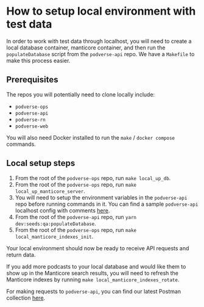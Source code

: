 # How to setup local environment with test data

In order to work with test data through localhost, you will need to create a local database container, manticore container, and then run the `populateDatabase` script from the `podverse-api` repo. We have a `Makefile` to make this process easier.

## Prerequisites

The repos you will potentially need to clone locally include:

- `podverse-ops`
- `podverse-api`
- `podverse-rn`
- `podverse-web`

You will also need Docker installed to run the `make` / `docker compose` commands.

## Local setup steps

1. From the root of the `podverse-ops` repo, run `make local_up_db`.
2. From the root of the `podverse-ops` repo, run `make local_up_manticore_server`.
3. You will need to setup the environment variables in the `podverse-api` repo before running commands in it. You can find a sample `podverse-api` localhost config with comments [here](https://github.com/podverse/podverse-ops/blob/master/config/podverse-api-local.env.example).
4. From the root of the `podverse-api` repo, run `yarn dev:seeds:qa:populateDatabase`.
5. From the root of the `podverse-ops` repo, run `make local_manticore_indexes_init`.

Your local environment should now be ready to receive API requests and return data.

If you add more podcasts to your local database and would like them to show up in the Manticore search results, you will need to refresh the Manticore indexes by running `make local_manticore_indexes_rotate`.

For making requests to `podverse-api`, you can find our latest Postman collection [here](https://github.com/podverse/podverse-api/tree/develop/docs/postman).

